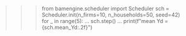 >>> from bamengine.scheduler import Scheduler
>>> sch = Scheduler.init(n_firms=10, n_households=50, seed=42)
>>> for _ in range(5):
...     sch.step()
...     print(f"mean Yd = {sch.mean_Yd:.2f}")
